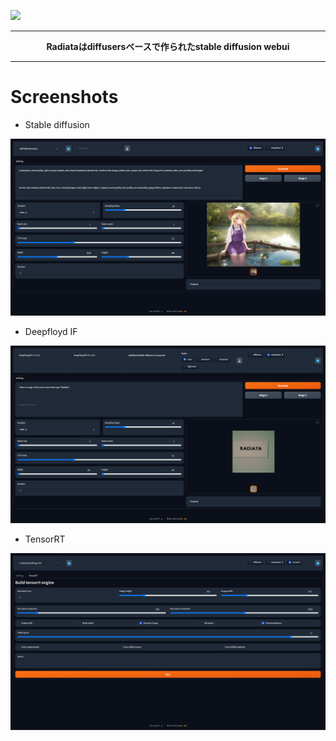 ![](../images/readme-top.png)

---

<div align="center"><b>Radiataはdiffusersベースで作られたstable diffusion webui</b></div>

---

# Screenshots

- Stable diffusion

![](../images/readme-screenshots-01.png)

- Deepfloyd IF

![](../images/readme-screenshots-02.png)

- TensorRT

![](../images/readme-screenshots-03.png)
